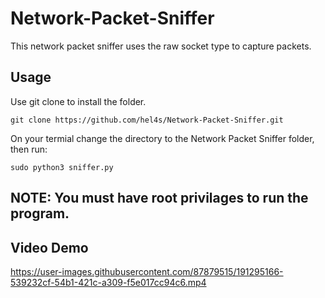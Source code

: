 # Network-Packet-Sniffer
This network packet sniffer uses the raw socket type to capture packets.




## Usage
Use git clone to install the folder. 

```
git clone https://github.com/hel4s/Network-Packet-Sniffer.git
```

On your termial change the directory to the Network Packet Sniffer folder, then run:
```
sudo python3 sniffer.py
```

## NOTE: You must have root privilages to run the program. 


## Video Demo




https://user-images.githubusercontent.com/87879515/191295166-539232cf-54b1-421c-a309-f5e017cc94c6.mp4

